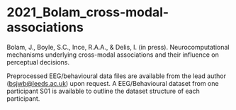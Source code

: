 # 2021_Bolam_cross-modal-associations
Bolam, J., Boyle, S.C., Ince, R.A.A., &amp; Delis, I. (in press). Neurocomputational mechanisms underlying cross-modal associations and their influence on perceptual decisions. 

Preprocessed EEG/behavioural data files are available from the lead author (bsjwb@leeds.ac.uk) upon request. A EEG/Behavioural dataset from one participant S01 is available to outline the dataset structure of each participant. 


